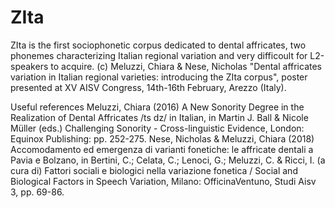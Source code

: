 # ZIta
ZIta is the first sociophonetic corpus dedicated to dental affricates, two phonemes characterizing Italian regional variation and very difficoult for L2-speakers to acquire.
(c) Meluzzi, Chiara & Nese, Nicholas "Dental affricates variation in Italian regional varieties: introducing the ZIta corpus", poster presented at XV AISV Congress, 14th-16th February, Arezzo (Italy).

Useful references
Meluzzi, Chiara (2016) A New Sonority Degree in the Realization of Dental Affricates /ts dz/ in Italian, in Martin J. Ball & Nicole Müller (eds.) Challenging Sonority - Cross-linguistic Evidence, London: Equinox Publishing: pp. 252-275.
Nese, Nicholas & Meluzzi, Chiara (2018) Accomodamento ed emergenza di varianti fonetiche: le affricate dentali a Pavia e Bolzano, in Bertini, C.; Celata, C.; Lenoci, G.; Meluzzi, C. & Ricci, I. (a cura di) Fattori sociali e biologici nella variazione fonetica / Social and Biological Factors in Speech Variation, Milano: OfficinaVentuno, Studi Aisv 3, pp. 69-86. 
